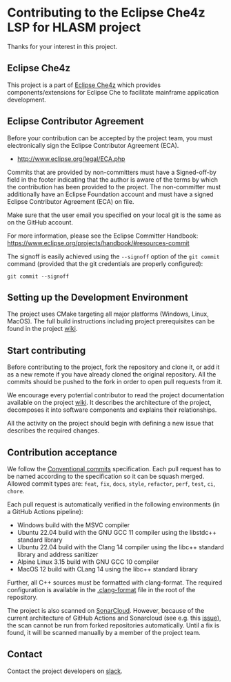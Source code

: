# Contributing to the Eclipse Che4z LSP for HLASM project

Thanks for your interest in this project.

## Eclipse Che4z

This project is a part of [Eclipse Che4z](https://projects.eclipse.org/projects/ecd.che.che4z) which provides components/extensions for Eclipse Che to facilitate mainframe application development.

## Eclipse Contributor Agreement

Before your contribution can be accepted by the project team, you must electronically sign the Eclipse Contributor Agreement (ECA).

* http://www.eclipse.org/legal/ECA.php

Commits that are provided by non-committers must have a Signed-off-by field in the footer indicating that the author is aware of the terms by which the contribution has been provided to the project. The non-committer must additionally have an Eclipse Foundation account and must have a signed Eclipse Contributor Agreement (ECA) on file.

Make sure that the user email you specified on your local git is the same as on the GitHub account.

For more information, please see the Eclipse Committer Handbook:
https://www.eclipse.org/projects/handbook/#resources-commit

The signoff is easily achieved using the `--signoff` option of the `git commit` command (provided that the git credentials are properly configured):
```
git commit --signoff
```

## Setting up the Development Environment

The project uses CMake targeting all major platforms (Windows, Linux, MacOS). The full build instructions including project prerequisites can be found in the project [wiki](https://github.com/eclipse/che-che4z-lsp-for-hlasm/wiki/Build-instructions).

## Start contributing

Before contributing to the project, fork the repository and clone it, or add it as a new remote if you have already cloned the original repository. All the commits should be pushed to the fork in order to open pull requests from it.

We encourage every potential contributor to read the project documentation available on the project [wiki](https://github.com/eclipse/che-che4z-lsp-for-hlasm/wiki/). It describes the architecture of the project, decomposes it into software components and explains their relationships.

All the activity on the project should begin with defining a new issue that describes the required changes.

## Contribution acceptance

We follow the [Conventional commits](https://www.conventionalcommits.org/en/v1.0.0/) specification. Each pull request has to be named according to the specification so it can be squash merged. Allowed commit types are: `feat`, `fix`, `docs`, `style`, `refactor`, `perf`, `test`, `ci`, `chore`.

Each pull request is automatically verified in the following environments (in a GitHub Actions pipeline):

- Windows build with the MSVC compiler
- Ubuntu 22.04 build with the GNU GCC 11 compiler using the libstdc++ standard library
- Ubuntu 22.04 build with the Clang 14 compiler using the libc++ standard library and address sanitizer
- Alpine Linux 3.15 build with GNU GCC 10 compiler
- MacOS 12 build with CLang 14 using the libc++ standard library

Further, all C++ sources must be formatted with clang-format. The required configuration is available in the [.clang-format](https://github.com/eclipse/che-che4z-lsp-for-hlasm/blob/development/.clang-format) file in the root of the repository.

The project is also scanned on [SonarCloud](https://sonarcloud.io/dashboard?id=eclipse_che-che4z-lsp-for-hlasm). However, because of the current architecture of GitHub Actions and Sonarcloud (see e.g. this [issue](https://jira.sonarsource.com/browse/MMF-1371)), the scan cannot be run from forked repositories automatically. Until a fix is found, it will be scanned manually by a member of the project team.

## Contact

Contact the project developers on [slack](https://join.slack.com/t/che4z/shared_invite/enQtNzk0MzA4NDMzOTIwLWIzMjEwMjJlOGMxNmMyNzQ1NWZlMzkxNmQ3M2VkYWNjMmE0MGQ0MjIyZmY3MTdhZThkZDg3NGNhY2FmZTEwNzQ).
